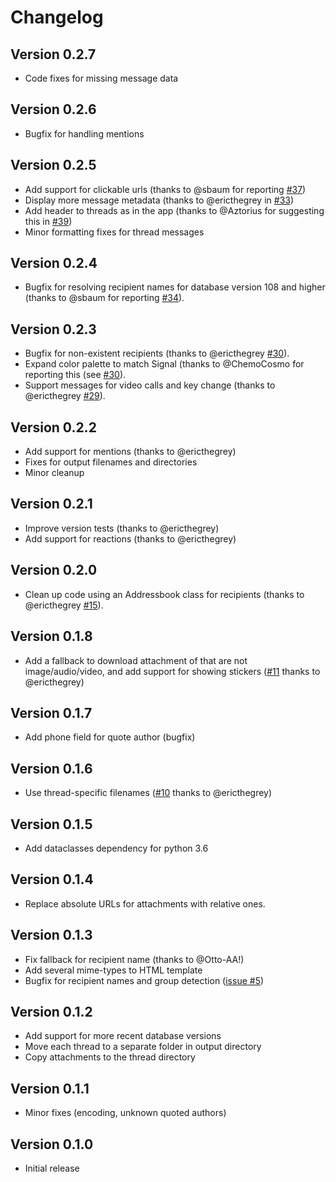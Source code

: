 # Changelog

## Version 0.2.7

* Code fixes for missing message data

## Version 0.2.6

* Bugfix for handling mentions

## Version 0.2.5

* Add support for clickable urls (thanks to @sbaum for reporting 
  [#37](https://github.com/GjjvdBurg/signal2html/issues/37))
* Display more message metadata (thanks to @ericthegrey in 
  [#33](https://github.com/GjjvdBurg/signal2html/pull/33))
* Add header to threads as in the app (thanks to @Aztorius for suggesting this 
  in [#39](https://github.com/GjjvdBurg/signal2html/issues/39))
* Minor formatting fixes for thread messages

## Version 0.2.4

* Bugfix for resolving recipient names for database version 108 and higher 
  (thanks to @sbaum for reporting 
  [#34](https://github.com/GjjvdBurg/signal2html/issues/34)).

## Version 0.2.3

* Bugfix for non-existent recipients (thanks to @ericthegrey 
  [#30](https://github.com/GjjvdBurg/signal2html/issues/30)).
* Expand color palette to match Signal (thanks to @ChemoCosmo for reporting 
  this (see [#30](https://github.com/GjjvdBurg/signal2html/issues/30)).
* Support messages for video calls and key change (thanks to @ericthegrey 
  [#29](https://github.com/GjjvdBurg/signal2html/pull/29)).

## Version 0.2.2

* Add support for mentions (thanks to @ericthegrey)
* Fixes for output filenames and directories
* Minor cleanup

## Version 0.2.1

* Improve version tests (thanks to @ericthegrey)
* Add support for reactions (thanks to @ericthegrey)

## Version 0.2.0

* Clean up code using an Addressbook class for recipients (thanks to 
  @ericthegrey [#15](https://github.com/GjjvdBurg/signal2html/pull/15)).

## Version 0.1.8

* Add a fallback to download attachment of that are not image/audio/video, and 
  add support for showing stickers 
  ([#11](https://github.com/GjjvdBurg/signal2html/pull/11) thanks to 
  @ericthegrey)

## Version 0.1.7

* Add phone field for quote author (bugfix)

## Version 0.1.6

* Use thread-specific filenames
  ([#10](https://github.com/GjjvdBurg/signal2html/pull/10) thanks to 
  @ericthegrey)

## Version 0.1.5

* Add dataclasses dependency for python 3.6

## Version 0.1.4

* Replace absolute URLs for attachments with relative ones.

## Version 0.1.3

* Fix fallback for recipient name (thanks to @Otto-AA!)
* Add several mime-types to HTML template
* Bugfix for recipient names and group detection
  ([issue #5](https://github.com/GjjvdBurg/signal2html/issues/5))

## Version 0.1.2

* Add support for more recent database versions
* Move each thread to a separate folder in output directory
* Copy attachments to the thread directory

## Version 0.1.1

* Minor fixes (encoding, unknown quoted authors)

## Version 0.1.0

* Initial release
